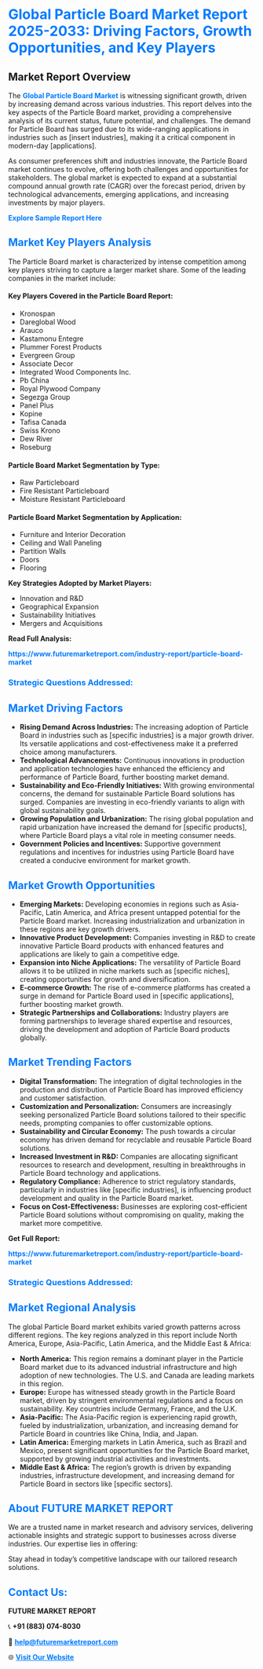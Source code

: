 <h1 style="color: #007BFF;">Global Particle Board Market Report 2025-2033: Driving Factors, Growth Opportunities, and Key Players</h1>

<section id="overview">
<h2>Market Report Overview</h2>
<p>The <a href="https://www.futuremarketreport.com/industry-report/particle-board-market" style="color: #007BFF; text-decoration: none;"><strong>Global Particle Board Market</strong></a> is witnessing significant growth, driven by increasing demand across various industries. This report delves into the key aspects of the Particle Board market, providing a comprehensive analysis of its current status, future potential, and challenges. The demand for Particle Board has surged due to its wide-ranging applications in industries such as [insert industries], making it a critical component in modern-day [applications].</p>
<p>As consumer preferences shift and industries innovate, the Particle Board market continues to evolve, offering both challenges and opportunities for stakeholders. The global market is expected to expand at a substantial compound annual growth rate (CAGR) over the forecast period, driven by technological advancements, emerging applications, and increasing investments by major players.</p>
</section>

<section id="overview">
<p><a href="https://www.futuremarketreport.com/request-sample/reportId=30762" style="color: #007BFF; text-decoration: none;"><strong>Explore Sample Report Here</strong></a></p>
</section>

<section id="key-players">
<h2 style="color: #007BFF;">Market Key Players Analysis</h2>
<p>The Particle Board market is characterized by intense competition among key players striving to capture a larger market share. Some of the leading companies in the market include:</p>
<h4>Key Players Covered in the Particle Board Report:</h4>
<ul><li>Kronospan</li><li>Dareglobal Wood</li><li>Arauco</li><li>Kastamonu Entegre</li><li>Plummer Forest Products</li><li>Evergreen Group</li><li>Associate Decor</li><li>Integrated Wood Components Inc.</li><li>Pb China</li><li>Royal Plywood Company</li><li>Segezga Group</li><li>Panel Plus</li><li>Kopine</li><li>Tafisa Canada</li><li>Swiss Krono</li><li>Dew River</li><li>Roseburg</li></ul>
<h4>Particle Board Market Segmentation by Type:</h4>
<ul><li>Raw Particleboard</li><li>Fire Resistant Particleboard</li><li>Moisture Resistant Particleboard</li></ul>

<h4>Particle Board Market Segmentation by Application:</h4>
<ul><li>Furniture and Interior Decoration</li><li>Ceiling and Wall Paneling</li><li>Partition Walls</li><li>Doors</li><li>Flooring</li></ul>
<p><strong>Key Strategies Adopted by Market Players:</strong></p>
<ul>
<li>Innovation and R&D</li>
<li>Geographical Expansion</li>
<li>Sustainability Initiatives</li>
<li>Mergers and Acquisitions</li>
</ul>
</section>

<section>
<p><strong>Read Full Analysis: </strong></p><a href="https://www.futuremarketreport.com/industry-report/particle-board-market" style="color: #007BFF; text-decoration: none;"><strong>https://www.futuremarketreport.com/industry-report/particle-board-market</strong></a>
<h3 style="color: #007BFF;">Strategic Questions Addressed:</h3>
</section>

<section id="driving-factors">
<h2 style="color: #007BFF;">Market Driving Factors</h2>
<ul>
<li><strong>Rising Demand Across Industries:</strong> The increasing adoption of Particle Board in industries such as [specific industries] is a major growth driver. Its versatile applications and cost-effectiveness make it a preferred choice among manufacturers.</li>
<li><strong>Technological Advancements:</strong> Continuous innovations in production and application technologies have enhanced the efficiency and performance of Particle Board, further boosting market demand.</li>
<li><strong>Sustainability and Eco-Friendly Initiatives:</strong> With growing environmental concerns, the demand for sustainable Particle Board solutions has surged. Companies are investing in eco-friendly variants to align with global sustainability goals.</li>
<li><strong>Growing Population and Urbanization:</strong> The rising global population and rapid urbanization have increased the demand for [specific products], where Particle Board plays a vital role in meeting consumer needs.</li>
<li><strong>Government Policies and Incentives:</strong> Supportive government regulations and incentives for industries using Particle Board have created a conducive environment for market growth.</li>
</ul>
</section>

<section id="growth-opportunities">
<h2 style="color: #007BFF;">Market Growth Opportunities</h2>
<ul>
<li><strong>Emerging Markets:</strong> Developing economies in regions such as Asia-Pacific, Latin America, and Africa present untapped potential for the Particle Board market. Increasing industrialization and urbanization in these regions are key growth drivers.</li>
<li><strong>Innovative Product Development:</strong> Companies investing in R&D to create innovative Particle Board products with enhanced features and applications are likely to gain a competitive edge.</li>
<li><strong>Expansion into Niche Applications:</strong> The versatility of Particle Board allows it to be utilized in niche markets such as [specific niches], creating opportunities for growth and diversification.</li>
<li><strong>E-commerce Growth:</strong> The rise of e-commerce platforms has created a surge in demand for Particle Board used in [specific applications], further boosting market growth.</li>
<li><strong>Strategic Partnerships and Collaborations:</strong> Industry players are forming partnerships to leverage shared expertise and resources, driving the development and adoption of Particle Board products globally.</li>
</ul>
</section>

<section id="trending-factors">
<h2 style="color: #007BFF;">Market Trending Factors</h2>
<ul>
<li><strong>Digital Transformation:</strong> The integration of digital technologies in the production and distribution of Particle Board has improved efficiency and customer satisfaction.</li>
<li><strong>Customization and Personalization:</strong> Consumers are increasingly seeking personalized Particle Board solutions tailored to their specific needs, prompting companies to offer customizable options.</li>
<li><strong>Sustainability and Circular Economy:</strong> The push towards a circular economy has driven demand for recyclable and reusable Particle Board solutions.</li>
<li><strong>Increased Investment in R&D:</strong> Companies are allocating significant resources to research and development, resulting in breakthroughs in Particle Board technology and applications.</li>
<li><strong>Regulatory Compliance:</strong> Adherence to strict regulatory standards, particularly in industries like [specific industries], is influencing product development and quality in the Particle Board market.</li>
<li><strong>Focus on Cost-Effectiveness:</strong> Businesses are exploring cost-efficient Particle Board solutions without compromising on quality, making the market more competitive.</li>
</ul>
</section>

<section>
<p><strong>Get Full Report: </strong></p><a href="https://www.futuremarketreport.com/industry-report/particle-board-market" style="color: #007BFF; text-decoration: none;"><strong>https://www.futuremarketreport.com/industry-report/particle-board-market</strong></a>
<h3 style="color: #007BFF;">Strategic Questions Addressed:</h3>
</section>


<section id="regional-analysis">
<h2 style="color: #007BFF;">Market Regional Analysis</h2>
<p>The global Particle Board market exhibits varied growth patterns across different regions. The key regions analyzed in this report include North America, Europe, Asia-Pacific, Latin America, and the Middle East & Africa:</p>
<ul>
<li><strong>North America:</strong> This region remains a dominant player in the Particle Board market due to its advanced industrial infrastructure and high adoption of new technologies. The U.S. and Canada are leading markets in this region.</li>
<li><strong>Europe:</strong> Europe has witnessed steady growth in the Particle Board market, driven by stringent environmental regulations and a focus on sustainability. Key countries include Germany, France, and the U.K.</li>
<li><strong>Asia-Pacific:</strong> The Asia-Pacific region is experiencing rapid growth, fueled by industrialization, urbanization, and increasing demand for Particle Board in countries like China, India, and Japan.</li>
<li><strong>Latin America:</strong> Emerging markets in Latin America, such as Brazil and Mexico, present significant opportunities for the Particle Board market, supported by growing industrial activities and investments.</li>
<li><strong>Middle East & Africa:</strong> The region’s growth is driven by expanding industries, infrastructure development, and increasing demand for Particle Board in sectors like [specific sectors].</li>
</ul>
</section>

<footer>
<h2 style="color: #007BFF;">About FUTURE MARKET REPORT</h2>
<p>We are a trusted name in market research and advisory services, delivering actionable insights and strategic support to businesses across diverse industries. Our expertise lies in offering:</p>

<p>Stay ahead in today’s competitive landscape with our tailored research solutions.</p>

<h2 style="color: #007BFF;">Contact Us:</h2>
<p><strong>FUTURE MARKET REPORT</strong></p>
<p>📞 <strong>+91 (883) 074-8030</strong></p>
<p>📧 <strong><a href="mailto:help@futuremarketreport.com" style="color: #007BFF;">help@futuremarketreport.com</a></strong></p>
<p>🌐 <strong><a href="https://www.futuremarketreport.com/" style="color: #007BFF;">Visit Our Website</a></strong></p>
</footer>